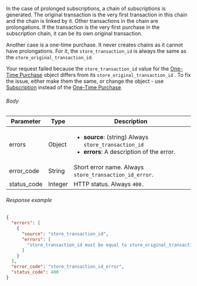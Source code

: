 <!--- StoreTransactionId ---> 

In the case of prolonged subscriptions, a chain of subscriptions is generated. The original transaction is the very first transaction in this chain and the chain is linked by it. Other transactions in the chain are prolongations. If the transaction is the very first purchase in the subscription chain, it can be its own original transaction.

Another case is a one-time purchase. It never creates chains as it cannot have prolongations. For it, the `store_transaction_id` is always the same as the `store_original_transaction_id`.

Your request failed because the `store_transaction_id` value for the [One-Time Purchase](server-side-api-objects#one-time-purchase) object differs from its `store_original_transaction_id` . To fix the issue, either make them the same, or change the object - use [Subscription](server-side-api-objects#subscription) instead of the [One-Time Purchase](server-side-api-objects#one-time-purchase).

###### Body

| Parameter   | Type    | Description                                                  |
| ----------- | ------- | ------------------------------------------------------------ |
| errors      | Object  | <ul><li> **source**: (string) Always `store_transaction_id`</li><li> **errors**: A description of the error.</li></ul> |
| error_code  | String  | Short error name. Always `store_transaction_id_error`.       |
| status_code | Integer | HTTP status. Always `400.`                                   |

###### Response example

```json
{
  "errors": [
    {
      "source": "store_transaction_id",
      "errors": [
        "store_transaction_id must be equal to store_original_transaction_id for purchase."
      ]
    }
  ],
  "error_code": "store_transaction_id_error",
  "status_code": 400
}
```

 